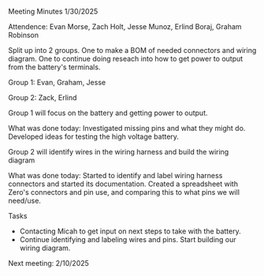 Meeting Minutes 1/30/2025

Attendence: Evan Morse, Zach Holt, Jesse Munoz, Erlind Boraj, Graham Robinson

Split up into 2 groups. One to make a BOM of needed connectors and wiring diagram. One to continue doing reseach into how to get power to output from the battery's terminals.

Group 1: Evan, Graham, Jesse

Group 2: Zack, Erlind

Group 1 will focus on the battery and getting power to output.

What was done today: Investigated missing pins and what they might do. Developed ideas for testing the high voltage battery.

Group 2 will identify wires in the wiring harness and build the wiring diagram

What was done today: Started to identify and label wiring harness connectors and started its documentation.  Created a spreadsheet with Zero's connectors and pin use, and comparing this to what pins we will need/use.

Tasks
  - Contacting Micah to get input on next steps to take with the battery.
  - Continue identifying and labeling wires and pins.  Start building our wiring diagram.

Next meeting: 2/10/2025
